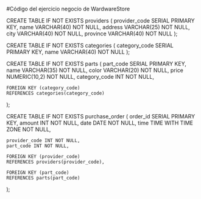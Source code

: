 #Código del ejercicio negocio de WardwareStore

CREATE TABLE IF NOT EXISTS providers (
	provider_code SERIAL PRIMARY KEY,
	name VARCHAR(40) NOT NULL,
	address VARCHAR(25) NOT NULL,
	city VARCHAR(40) NOT NULL,
	province VARCHAR(40) NOT NULL
);

CREATE TABLE IF NOT EXISTS categories (
	category_code SERIAL PRIMARY KEY,
	name VARCHAR(40) NOT NULL
);

CREATE TABLE IF NOT EXISTS parts (
	part_code SERIAL PRIMARY KEY,
	name VARCHAR(35) NOT NULL,
	color VARCHAR(20) NOT NULL,
	price NUMERIC(10,2) NOT NULL,
	category_code INT NOT NULL,
	
	FOREIGN KEY (category_code)
	REFERENCES categories(category_code)
);

CREATE TABLE IF NOT EXISTS purchase_order (
	order_id SERIAL PRIMARY KEY,
	amount INT NOT NULL,
	date DATE NOT NULL,
	time TIME WITH TIME ZONE NOT NULL,
	
	provider_code INT NOT NULL,
	part_code INT NOT NULL,
	
	FOREIGN KEY (provider_code)
	REFERENCES providers(provider_code),
	
	FOREIGN KEY (part_code)
	REFERENCES parts(part_code)
);





